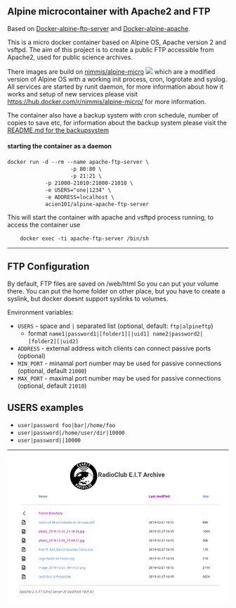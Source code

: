 ## Alpine microcontainer with Apache2 and FTP

Based on [Docker-alpine-ftp-server](https://github.com/delfer/docker-alpine-ftp-server) and [Docker-alpine-apache](https://github.com/nimmis/docker-alpine-apache).

This is a micro docker container based on Alpine OS, Apache version 2 and vsftpd. The aim of this project is to create a public FTP accessible from Apache2, used for public science archives.

There images are build on [nimmis/alpine-micro](https://hub.docker.com/r/nimmis/alpine-micro/) ![](https://images.microbadger.com/badges/image/nimmis/alpine-micro.svg) which are a modified version of Alpine OS with a working init process, cron, logrotate  and syslog. All services are started by runit daemon, for more information about how it works and setup of new services please visit <https://hub.docker.com/r/nimmis/alpine-micro/> for more information.

The container also have a backup system with cron schedule, number of copies to save etc, for information about the backup system please visit the [README.md for the backupsystem](https://github.com/nimmis/backup/blob/master/README.md)


#### starting the container as a daemon

```
docker run -d --rm --name apache-ftp-server \
					-p 80:80 \
					-p 21:21 \
	        -p 21000-21010:21000-21010 \
	        -e USERS="one|1234" \
	        -e ADDRESS=localhost \
	        acien101/alpine-apache-ftp-server
```

This will start the container with apache and vsftpd process running, to access the container use

```
	docker exec -ti apache-ftp-server /bin/sh
```
---

## FTP Configuration

By default, FTP files are saved on /web/html So you can put your volume there. You can put the home folder on other place, but you have to create a syslink, but docker doesnt support syslinks to volumes.

Environment variables:
- `USERS` - space and `|` separated list (optional, default: `ftp|alpineftp`)
  - format `name1|password1|[folder1][|uid1] name2|password2|[folder2][|uid2]`
- `ADDRESS` - external address witch clients can connect passive ports (optional)
- `MIN_PORT` - minamal port number may be used for passive connections (optional, default `21000`)
- `MAX_PORT` - maximal port number may be used for passive connections (optional, default `21010`)

## USERS examples

- `user|password foo|bar|/home/foo`
- `user|password|/home/user/dir|10000`
- `user|password||10000`

---

![](./images/screenshot.png)
